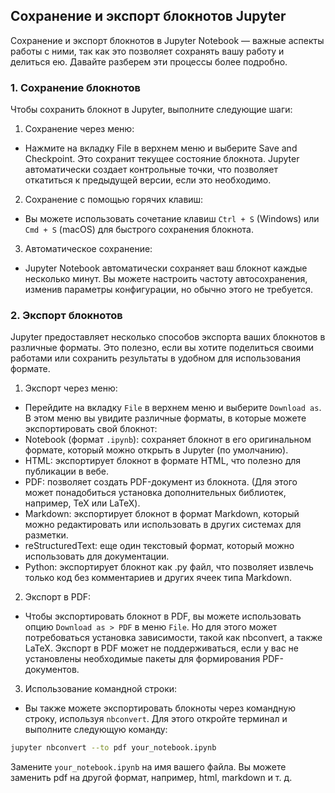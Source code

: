 ## Сохранение и экспорт блокнотов Jupyter

Сохранение и экспорт блокнотов в Jupyter Notebook — важные аспекты работы с ними, так как это позволяет сохранять вашу работу и делиться ею. Давайте разберем эти процессы более подробно.

### 1. Сохранение блокнотов

Чтобы сохранить блокнот в Jupyter, выполните следующие шаги:

1. Сохранение через меню:
- Нажмите на вкладку File в верхнем меню и выберите Save and Checkpoint. Это сохранит текущее состояние блокнота. Jupyter автоматически создает контрольные точки, что позволяет откатиться к предыдущей версии, если это необходимо.

2. Сохранение с помощью горячих клавиш:
- Вы можете использовать сочетание клавиш `Ctrl + S` (Windows) или `Cmd + S` (macOS) для быстрого сохранения блокнота.

3. Автоматическое сохранение:
- Jupyter Notebook автоматически сохраняет ваш блокнот каждые несколько минут. Вы можете настроить частоту автосохранения, изменив параметры конфигурации, но обычно этого не требуется.

### 2. Экспорт блокнотов

Jupyter предоставляет несколько способов экспорта ваших блокнотов в различные форматы. Это полезно, если вы хотите поделиться своими работами или сохранить результаты в удобном для использования формате.

1. Экспорт через меню:
- Перейдите на вкладку `File` в верхнем меню и выберите `Download as`. В этом меню вы увидите различные форматы, в которые можете экспортировать свой блокнот:
- Notebook (формат `.ipynb`): сохраняет блокнот в его оригинальном формате, который можно открыть в Jupyter (по умолчанию).
- HTML: экспортирует блокнот в формате HTML, что полезно для публикации в вебе.
- PDF: позволяет создать PDF-документ из блокнота. (Для этого может понадобиться установка дополнительных библиотек, например, TeX или LaTeX).
- Markdown: экспортирует блокнот в формат Markdown, который можно редактировать или использовать в других системах для разметки.
- reStructuredText: еще один текстовый формат, который можно использовать для документации.
- Python: экспортирует блокнот как .py файл, что позволяет извлечь только код без комментариев и других ячеек типа Markdown.

2. Экспорт в PDF:
- Чтобы экспортировать блокнот в PDF, вы можете использовать опцию `Download as > PDF` в меню `File`. Но для этого может потребоваться установка зависимости, такой как nbconvert, а также LaTeX. Экспорт в PDF может не поддерживаться, если у вас не установлены необходимые пакеты для формирования PDF-документов.

3. Использование командной строки:
- Вы также можете экспортировать блокноты через командную строку, используя `nbconvert`. Для этого откройте терминал и выполните следующую команду:

```sh
jupyter nbconvert --to pdf your_notebook.ipynb
```

Замените `your_notebook.ipynb` на имя вашего файла. Вы можете заменить pdf на другой формат, например, html, markdown и т. д.